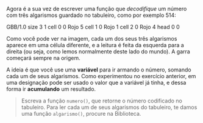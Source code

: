 Agora é a sua vez de escrever uma função que _decodifique_ um número com três algarismos guardado no tabuleiro, como por exemplo 514:

<gs-board>
  GBB/1.0
    size 3 1
    cell 0 0 Rojo 5
    cell 1 0 Rojo 1
    cell 2 0 Rojo 4
    head 0 0
</gs-board>

Como você pode ver na imagem, cada um dos seus três algarismos aparece em uma célula diferente, e a leitura é feita da esquerda para a direita (ou seja, como lemos normalmente deste lado do mundo). A garra começará sempre na origem.

A ideia é que você use uma **variável** para ir armando o número, somando cada um de seus algarismos. Como experimentou no exercício anterior, em uma designação pode ser usado o valor que a variável já tinha, e dessa forma ir **acumulando** um resultado.

> Escreva a função `numero()`, que retorne o número codificado no tabuleiro. Para ler cada um de seus algarismos do tabuleiro, te damos uma função `algarismo()`, procure na Biblioteca.
